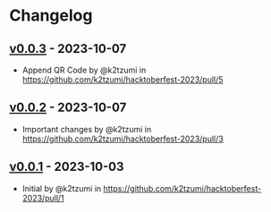 # Changelog

## [v0.0.3](https://github.com/k2tzumi/hacktoberfest-2023/compare/v0.0.2...v0.0.3) - 2023-10-07
- Append QR Code by @k2tzumi in https://github.com/k2tzumi/hacktoberfest-2023/pull/5

## [v0.0.2](https://github.com/k2tzumi/hacktoberfest-2023/compare/v0.0.1...v0.0.2) - 2023-10-07
- Important changes by @k2tzumi in https://github.com/k2tzumi/hacktoberfest-2023/pull/3

## [v0.0.1](https://github.com/k2tzumi/hacktoberfest-2023/commits/v0.0.1) - 2023-10-03
- Initial by @k2tzumi in https://github.com/k2tzumi/hacktoberfest-2023/pull/1
